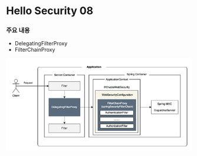 # Hello Security 08

### 주요 내용
- DelegatingFilterProxy
- FilterChainProxy

![DelegatingFilterProxy](images/IMG_DelegatingFilterProxy.png)